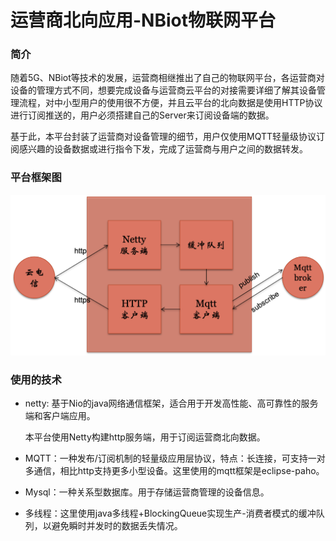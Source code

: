 # 运营商北向应用-NBiot物联网平台

### 简介

随着5G、NBiot等技术的发展，运营商相继推出了自己的物联网平台，各运营商对设备的管理方式不同，想要完成设备与运营商云平台的对接需要详细了解其设备管理流程，对中小型用户的使用很不方便，并且云平台的北向数据是使用HTTP协议进行订阅推送的，用户必须搭建自己的Server来订阅设备端的数据。

基于此，本平台封装了运营商对设备管理的细节，用户仅使用MQTT轻量级协议订阅感兴趣的设备数据或进行指令下发，完成了运营商与用户之间的数据转发。

### 平台框架图

![NBiot物联网平台架构](./readme-imgs/NBiot物联网平台架构.png)

### 使用的技术

- netty: 基于Nio的java网络通信框架，适合用于开发高性能、高可靠性的服务端和客户端应用。

  本平台使用Netty构建http服务端，用于订阅运营商北向数据。

- MQTT：一种发布/订阅机制的轻量级应用层协议，特点：长连接，可支持一对多通信，相比http支持更多小型设备。这里使用的mqtt框架是eclipse-paho。
- Mysql：一种关系型数据库。用于存储运营商管理的设备信息。
- 多线程：这里使用java多线程+BlockingQueue实现生产-消费者模式的缓冲队列，以避免瞬时并发时的数据丢失情况。